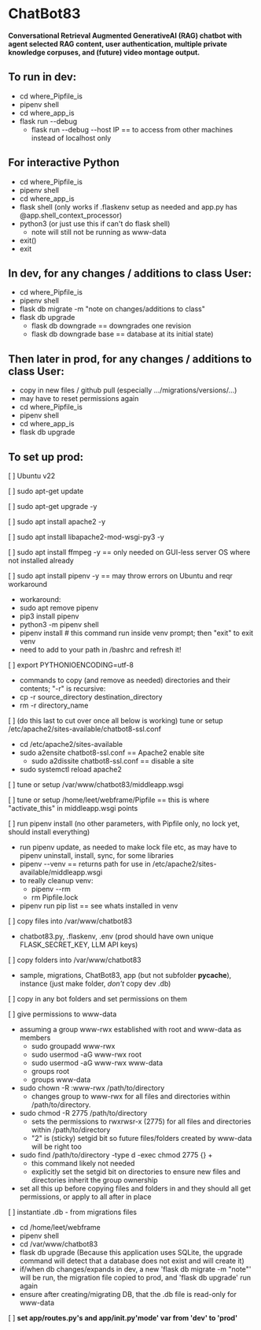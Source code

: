 # ChatBot83

**Conversational Retrieval Augmented GenerativeAI (RAG) chatbot with agent selected RAG content, user authentication, multiple private knowledge corpuses, and (future) video montage output.**


## To run in dev:

- cd where_Pipfile_is
- pipenv shell
- cd where_app_is
- flask run --debug
  - flask run --debug --host IP == to access from other machines instead of localhost only


## For interactive Python

- cd where_Pipfile_is
- pipenv shell
- cd where_app_is
- flask shell (only works if .flaskenv setup as needed and app.py has @app.shell_context_processor)
- python3 (or just use this if can't do flask shell)
  - note will still not be running as www-data
- exit()
- exit


## In dev, for any changes / additions to class User:

- cd where_Pipfile_is
- pipenv shell
- flask db migrate -m "note on changes/additions to class"
- flask db upgrade
  - flask db downgrade == downgrades one revision
  - flask db downgrade base == database at its initial state)


## Then later in prod, for any changes / additions to class User:

- copy in new files / github pull (especially .../migrations/versions/...)
- may have to reset permissions again
- cd where_Pipfile_is
- pipenv shell
- cd where_app_is
- flask db upgrade


## To set up prod:

[ ] Ubuntu v22

[ ] sudo apt-get update

[ ] sudo apt-get upgrade -y

[ ] sudo apt install apache2 -y

[ ] sudo apt install libapache2-mod-wsgi-py3 -y

[ ] sudo apt install ffmpeg -y == only needed on GUI-less server OS where not installed already

[ ] sudo apt install pipenv -y == may throw errors on Ubuntu and reqr workaround
- workaround:
- sudo apt remove pipenv
- pip3 install pipenv
- python3 -m pipenv shell
- pipenv install # this command run inside venv prompt; then "exit" to exit venv
- need to add to your path in /bashrc and refresh it!

[ ]  export PYTHONIOENCODING=utf-8

- commands to copy (and remove as needed) directories and their contents; "-r" is recursive: 
- cp -r source_directory destination_directory
- rm -r directory_name

[ ] (do this last to cut over once all below is working) tune or setup /etc/apache2/sites-available/chatbot8-ssl.conf
- cd /etc/apache2/sites-available
- sudo a2ensite chatbot8-ssl.conf == Apache2 enable site
  - sudo a2dissite chatbot8-ssl.conf == disable a site
- sudo systemctl reload apache2

[ ] tune or setup /var/www/chatbot83/middleapp.wsgi

[ ] tune or setup /home/leet/webframe/Pipfile == this is where "activate_this" in middleapp.wsgi points

[ ] run pipenv install (no other parameters, with Pipfile only, no lock yet, should install everything)
- run pipenv update, as needed to make lock file etc, as may have to pipenv uninstall, install, sync, for some libraries
- pipenv --venv == returns path for use in /etc/apache2/sites-available/middleapp.wsgi
- to really cleanup venv:
  - pipenv --rm
  - rm Pipfile.lock
- pipenv run pip list == see whats installed in venv

[ ] copy files into /var/www/chatbot83
- chatbot83.py, .flaskenv, .env (prod should have own unique FLASK_SECRET_KEY, LLM API keys)

[ ] copy folders into /var/www/chatbot83
- sample, migrations, ChatBot83, app (but not subfolder __pycache__), instance (just make folder, _don't_ copy dev .db)

[ ] copy in any bot folders and set permissions on them

[ ] give permissions to www-data
- assuming a group www-rwx established with root and www-data as members
  - sudo groupadd www-rwx
  - sudo usermod -aG www-rwx root
  - sudo usermod -aG www-rwx www-data
  - groups root
  - groups www-data
- sudo chown -R :www-rwx /path/to/directory
  - changes group to www-rwx for all files and directories within /path/to/directory.
- sudo chmod -R 2775 /path/to/directory
  - sets the permissions to rwxrwsr-x (2775) for all files and directories within /path/to/directory
  - "2" is (sticky) setgid bit so future files/folders created by www-data will be right too
- sudo find /path/to/directory -type d -exec chmod 2775 {} +
  - this command likely not needed
  - explicitly set the setgid bit on directories to ensure new files and directories inherit the group ownership
- set all this up before copying files and folders in and they should all get permissions, or apply to all after in place

[ ] instantiate .db - from migrations files
- cd /home/leet/webframe
- pipenv shell
- cd /var/www/chatbot83
- flask db upgrade (Because this application uses SQLite, the upgrade command will detect that a database does not exist and will create it)
- if/when db changes/expands in dev, a new 'flask db migrate -m "note"' will be run, the migration file copied to prod, and 'flask db upgrade' run again
- ensure after creating/migrating DB, that the .db file is read-only for www-data

[ ] **set app/routes.py's and app/__init__.py'mode' var from 'dev' to 'prod'**

